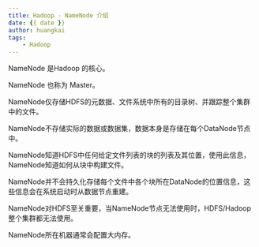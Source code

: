 ```yaml
---
title: Hadoop - NameNode 介绍
date: {{ date }}
author: huangkai
tags:
    - Hadoop
---
```


NameNode 是Hadoop 的核心。 

NameNode 也称为 Master。

NameNode仅存储HDFS的元数据、文件系统中所有的目录树、并跟踪整个集群中的文件。

NameNode不存储实际的数据或数据集，数据本身是存储在每个DataNode节点中。

NameNode知道HDFS中任何给定文件列表的块的列表及其位置，使用此信息，NameNode知道如何从块中构建文件。

NameNode并不会持久化存储每个文件中各个块所在DataNode的位置信息，这些信息会在系统启动时从数据节点重建。

NameNode对HDFS至关重要，当NameNode节点无法使用时，HDFS/Hadoop整个集群都无法使用。

NameNode所在机器通常会配置大内存。 